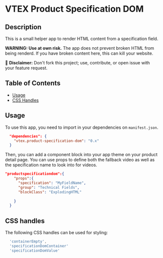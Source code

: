 # VTEX Product Specification DOM

## Description

This is a small helper app to render HTML content from a specification field. 

**WARNING: Use at own risk.** 
The app does not prevent broken HTML from being renderd. If you have broken content here, this can kill your website.

:loudspeaker: **Disclaimer:** Don't fork this project; use, contribute, or open issue with your feature request.

## Table of Contents

- [Usage](#usage)
- [CSS Handles](#css-handles)


## Usage

To use this app, you need to import in your dependencies on `manifest.json`.

```json
  "dependencies": {
    "vtex.product-specification-dom": "0.x"
  }
```

Then, you can add a component block into your app theme on your product detail page. You can use props to define both the fallback video as well as the specification name to look into for videos.

```json
"productspecificationdom":{
    "props":{
      "specification": "MyFieldName",
      "group": "Technical Fields",
      "blockClass": "ExplodingHTML"
      
    }
  }
```
## CSS handles
The following CSS handles can be used for styling:

```js
  'containerEmpty',
  'specificationDomContainer'
  'specificationDomValue'
```




